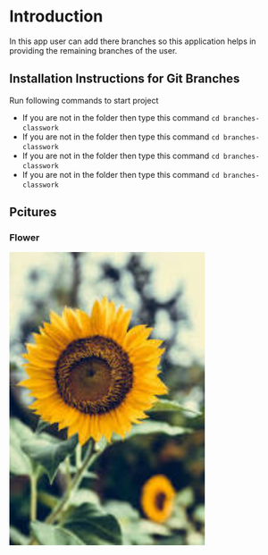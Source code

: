 # Introduction
In this app user can add there branches so this application helps in providing the remaining branches of the user.

## Installation Instructions for Git Branches
Run following commands to start project
* If you are not in the folder then type this command `cd branches-classwork`
* If you are not in the folder then type this command `cd branches-classwork`
* If you are not in the folder then type this command `cd branches-classwork`
* If you are not in the folder then type this command `cd branches-classwork`

## Pcitures
### Flower
<img src="pictures/flower.jfif" width="350">
